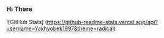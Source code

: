 ### Hi There

![GitHub Stats] (https://github-readme-stats.vercel.app/api?username=Yakhyobek1997&theme=radical)
